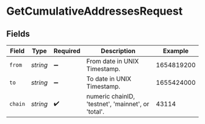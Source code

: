# GetCumulativeAddressesRequest


## Fields

| Field                                              | Type                                               | Required                                           | Description                                        | Example                                            |
| -------------------------------------------------- | -------------------------------------------------- | -------------------------------------------------- | -------------------------------------------------- | -------------------------------------------------- |
| `from`                                             | *string*                                           | :heavy_minus_sign:                                 | From date in UNIX Timestamp.                       | 1654819200                                         |
| `to`                                               | *string*                                           | :heavy_minus_sign:                                 | To date in UNIX Timestamp.                         | 1655424000                                         |
| `chain`                                            | *string*                                           | :heavy_check_mark:                                 | numeric chainID, 'testnet', 'mainnet', or 'total'. | 43114                                              |